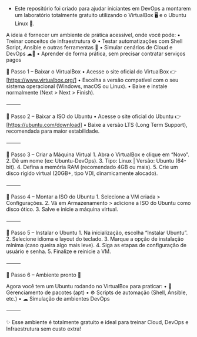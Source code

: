 * Este repositório foi criado para ajudar iniciantes em DevOps a montarem um laboratório totalmente gratuito utilizando o VirtualBox 🖥 e o Ubuntu Linux 🐧.

A ideia é fornecer um ambiente de prática acessível, onde você pode:
	•	Treinar conceitos de infraestrutura ⚙
	•	Testar automatizações com Shell Script, Ansible e outras ferramentas 🔧
	•	Simular cenários de Cloud e DevOps ☁🚀
	•	Aprender de forma prática, sem precisar contratar serviços pagos 




🔹 Passo 1 – Baixar o VirtualBox
	•	Acesse o site oficial do VirtualBox 👉 [https://www.virtualbox.org/]
	•	Escolha a versão compatível com o seu sistema operacional (Windows, macOS ou Linux).
	•	Baixe e instale normalmente (Next > Next > Finish).

⸻

🔹 Passo 2 – Baixar a ISO do Ubuntu
	•	Acesse o site oficial do Ubuntu 👉 [https://ubuntu.com/download]
	•	Baixe a versão LTS (Long Term Support), recomendada para maior estabilidade.

⸻

🔹 Passo 3 – Criar a Máquina Virtual
	1.	Abra o VirtualBox e clique em “Novo”.
	2.	Dê um nome (ex: Ubuntu-DevOps).
	3.	Tipo: Linux | Versão: Ubuntu (64-bit).
	4.	Defina a memória RAM (recomendado 4GB ou mais).
	5.	Crie um disco rígido virtual (20GB+, tipo VDI, dinamicamente alocado).

⸻

🔹 Passo 4 – Montar a ISO do Ubuntu
	1.	Selecione a VM criada > Configurações.
	2.	Vá em Armazenamento > adicione a ISO do Ubuntu como disco ótico.
	3.	Salve e inicie a máquina virtual.

⸻

🔹 Passo 5 – Instalar o Ubuntu
	1.	Na inicialização, escolha “Instalar Ubuntu”.
	2.	Selecione idioma e layout do teclado.
	3.	Marque a opção de instalação mínima (caso queira algo mais leve).
	4.	Siga as etapas de configuração de usuário e senha.
	5.	Finalize e reinicie a VM.

⸻

🔹 Passo 6 – Ambiente pronto 🎉

Agora você tem um Ubuntu rodando no VirtualBox para praticar:
	•	📂 Gerenciamento de pacotes (apt)
	•	⚙ Scripts de automação (Shell, Ansible, etc.)
	•	☁ Simulação de ambientes DevOps

⸻

✨ Esse ambiente é totalmente gratuito e ideal para treinar Cloud, DevOps e Infraestrutura sem custo extra!
